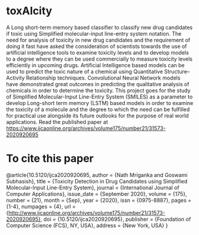 # toxAIcity
A Long short-term memory based classifier to classify new drug candidates if toxic using Simplified molecular-input line-entry system notation. The need for analysis of toxicity in new drug candidates and the requirement of doing it fast have asked the consideration of scientists towards the use of artificial intelligence tools to examine toxicity levels and to develop models to a degree where they can be used commercially to measure toxicity levels efficiently in upcoming drugs. Artificial Intelligence based models can be used to predict the toxic nature of a chemical using Quantitative Structure–Activity Relationship techniques. Convolutional Neural Network models have demonstrated great outcomes in predicting the qualitative analysis of chemicals in order to determine the toxicity. This project goes for the study of Simplified Molecular-Input Line-Entry System (SMILES) as a parameter to develop Long-short term memory (LSTM) based models in order to examine the toxicity of a molecule and the degree to which the need can be fulfilled for practical use alongside its future outlooks for the purpose of real world applications.
Read the published paper at https://www.ijcaonline.org/archives/volume175/number21/31573-2020920695

# To cite this paper
@article{10.5120/ijca2020920695,
	author = {Nath Mriganka and Goswami Subhasish},
	title = {Toxicity Detection in Drug Candidates using Simplified Molecular-Input Line-Entry System},
	journal = {International Journal of Computer Applications},
	issue_date = {September 2020},
	volume = {175},
	number = {21},
	month = {Sep},
	year = {2020},
	issn = {0975-8887},
	pages = {1-4},
	numpages = {4},
	url = {http://www.ijcaonline.org/archives/volume175/number21/31573-2020920695},
	doi = {10.5120/ijca2020920695},
	publisher = {Foundation of Computer Science (FCS), NY, USA},
	address = {New York, USA}
}
